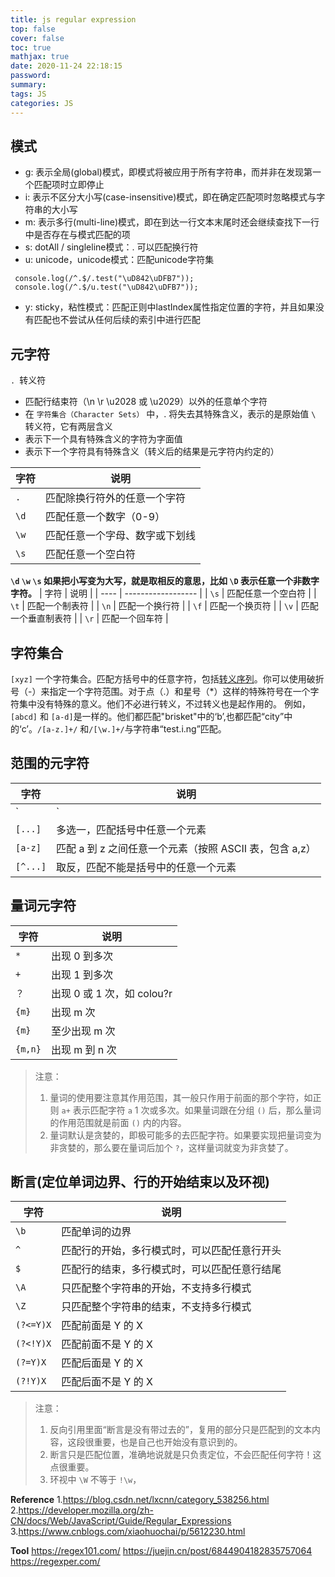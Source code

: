 ```yaml
---
title: js regular expression
top: false
cover: false
toc: true
mathjax: true
date: 2020-11-24 22:18:15
password:
summary:
tags: JS
categories: JS
---
```

##  
## 模式
- g: 表示全局(global)模式，即模式将被应用于所有字符串，而并非在发现第一个匹配项时立即停止
- i: 表示不区分大小写(case-insensitive)模式，即在确定匹配项时忽略模式与字符串的大小写
- m: 表示多行(multi-line)模式，即在到达一行文本末尾时还会继续查找下一行中是否存在与模式匹配的项
- s: dotAll / singleline模式：. 可以匹配换行符
- u: unicode，unicode模式：匹配unicode字符集
```
 console.log(/^.$/.test("\uD842\uDFB7"));
 console.log(/^.$/u.test("\uD842\uDFB7")); 
```

- y: sticky，粘性模式：匹配正则中lastIndex属性指定位置的字符，并且如果没有匹配也不尝试从任何后续的索引中进行匹配
  ## 
## 元字符
`. `转义符
- 匹配行结束符（\n \r \u2028 或 \u2029）以外的任意单个字符
- 在 `字符集合（Character Sets）` 中，. 将失去其特殊含义，表示的是原始值
`\ `转义符，它有两层含义 
- 表示下一个具有特殊含义的字符为字面值 
- 表示下一个字符具有特殊含义（转义后的结果是元字符内约定的）


| 字符 | 说明                           |
| ---- | ------------------------------ |
| `.`  | 匹配除换行符外的任意一个字符   |
| `\d` | 匹配任意一个数字（0-9）        |
| `\w` | 匹配任意一个字母、数字或下划线 |
| `\s` | 匹配任意一个空白符             |
**`\d` `\w` `\s` 如果把小写变为大写，就是取相反的意思，比如 `\D` 表示任意一个非数字字符。**
| 字符 | 说明               |
| ---- | ------------------ |
| `\s` | 匹配任意一个空白符 |
| `\t` | 匹配一个制表符     |
| `\n` | 匹配一个换行符     |
| `\f` | 匹配一个换页符     |
| `\v` | 匹配一个垂直制表符 |
| `\r` | 匹配一个回车符     |


## 字符集合
`[xyz]`  一个字符集合。匹配方括号中的任意字符，包括[转义序列](https://developer.mozilla.org/zh-CN/docs/Web/JavaScript/Guide/Grammar_and_types)。你可以使用破折号（-）来指定一个字符范围。对于点（.）和星号（*）这样的特殊符号在一个字符集中没有特殊的意义。他们不必进行转义，不过转义也是起作用的。
例如，`[abcd]` 和 `[a-d]`是一样的。他们都匹配"brisket"中的‘b’,也都匹配“city”中的‘c’。`/[a-z.]+/` 和`/[\w.]+/`与字符串“test.i.ng”匹配。
## 范围的元字符
| 字符     | 说明                                                    |
| -------- | ------------------------------------------------------- |
| `|`      | 或，如 `ab|bc` 匹配 `ab` 或 `bc`                        |
| `[...]`  | 多选一，匹配括号中任意一个元素                          |
| `[a-z]`  | 匹配 a 到 z 之间任意一个元素（按照 ASCII 表，包含 a,z） |
| `[^...]` | 取反，匹配不能是括号中的任意一个元素                    |

## 量词元字符
| 字符    | 说明                       |
| ------- | -------------------------- |
| `*`     | 出现 0 到多次              |
| `+`     | 出现 1 到多次              |
| `？`    | 出现 0 或 1 次，如 colou?r |
| `{m}`   | 出现 m 次                  |
| `{m}`   | 至少出现 m 次              |
| `{m,n}` | 出现 m 到 n 次             |
> 注意：
>
> 1. 量词的使用要注意其作用范围，其一般只作用于前面的那个字符，如正则 `a+` 表示匹配字符 `a` 1 次或多次。如果量词跟在分组 `()` 后，那么量词的作用范围就是前面 `()` 内的内容。
> 2. 量词默认是贪婪的，即极可能多的去匹配字符。如果要实现把量词变为非贪婪的，那么要在量词后加个 `?`，这样量词就变为非贪婪了。
> 

## 断言(定位单词边界、行的开始结束以及环视)
| 字符      | 说明                                         |
| --------- | -------------------------------------------- |
| `\b`      | 匹配单词的边界                               |
| `^`       | 匹配行的开始，多行模式时，可以匹配任意行开头 |
| `$`       | 匹配行的结束，多行模式时，可以匹配任意行结尾 |
| `\A`      | 只匹配整个字符串的开始，不支持多行模式       |
| `\Z`      | 只匹配整个字符串的结束，不支持多行模式       |
| `(?<=Y)X` | 匹配前面是 Y 的 X                            |
| `(?<!Y)X` | 匹配前面不是 Y 的 X                          |
| `(?=Y)X`  | 匹配后面是 Y 的 X                            |
| `(?!Y)X`  | 匹配后面不是 Y 的 X                          |



> 注意：
>
> 1. 反向引用里面“断言是没有带过去的”，复用的部分只是匹配到的文本内容，这段很重要，也是自己也开始没有意识到的。
> 2. 断言只是匹配位置，准确地说就是只负责定位，不会匹配任何字符！这点很重要。
> 3. 环视中 `\W` 不等于 `!\w`，


**Reference**
1.https://blog.csdn.net/lxcnn/category_538256.html
2.https://developer.mozilla.org/zh-CN/docs/Web/JavaScript/Guide/Regular_Expressions
3.https://www.cnblogs.com/xiaohuochai/p/5612230.html

**Tool**
https://regex101.com/
https://juejin.cn/post/6844904182835757064
https://regexper.com/